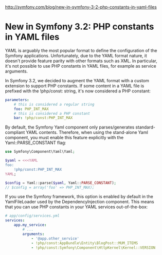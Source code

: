 http://symfony.com/blog/new-in-symfony-3-2-php-constants-in-yaml-files

# New in Symfony 3.2: PHP constants in YAML files

YAML is arguably the most popular format to define the configuration of the Symfony applications. Unfortunately, due to the YAML format nature, it doesn't provide feature parity with other formats such as XML. In particular, it's not possible to use PHP constants in YAML files, for example as service arguments.

In Symfony 3.2, we decided to augment the YAML format with a custom extension to support PHP constants. If some content in a YAML file is prefixed with the !php/const: string, it's now considered a PHP constant:

```yml
parameters:
    # this is considered a regular string
    foo: PHP_INT_MAX
    # this is considered a PHP constant
    bar: !php/const:PHP_INT_MAX
```

By default, the Symfony Yaml component only parses/generates standard- compliant YAML contents. Therefore, when using the stand-alone Yaml component, you must enable this feature explicitly with the Yaml::PARSE_CONSTANT flag:

```php
use Symfony\Component\Yaml\Yaml;

$yaml = <<<YAML
foo:
    !php/const:PHP_INT_MAX
YAML;

$config = Yaml::parse($yaml, Yaml::PARSE_CONSTANT);
// $config = array('foo' => PHP_INT_MAX);
```

If you use the Symfony framework, this option is enabled by default in the YamlFileLoader used by the DependencyInjection component. This means that you can use PHP constants in your YAML services out-of-the-box:

```yml
# app/config/services.yml
services:
    app.my_service:
        # ...
        arguments:
            - '@app.other_service'
            - !php/const:AppBundle\Entity\BlogPost::MUM_ITEMS
            - !php/const:Symfony\Component\HttpKernel\Kernel::VERSION
```
